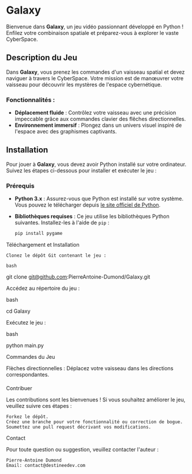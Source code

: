# Galaxy

Bienvenue dans **Galaxy**, un jeu vidéo passionnant développé en Python ! Enfilez votre combinaison spatiale et préparez-vous à explorer le vaste CyberSpace.

## Description du Jeu

Dans **Galaxy**, vous prenez les commandes d'un vaisseau spatial et devez naviguer à travers le CyberSpace. Votre mission est de manœuvrer votre vaisseau pour découvrir les mystères de l'espace cybernétique.

### Fonctionnalités :

- **Déplacement fluide** : Contrôlez votre vaisseau avec une précision impeccable grâce aux commandes clavier des flêches directionnelles.
- **Environnement immersif** : Plongez dans un univers visuel inspiré de l'espace avec des graphismes captivants.

## Installation

Pour jouer à **Galaxy**, vous devez avoir Python installé sur votre ordinateur. Suivez les étapes ci-dessous pour installer et exécuter le jeu :

### Prérequis

- **Python 3.x** : Assurez-vous que Python est installé sur votre système. Vous pouvez le télécharger depuis [le site officiel de Python](https://www.python.org/downloads/).
- **Bibliothèques requises** : Ce jeu utilise les bibliothèques Python suivantes. Installez-les à l'aide de `pip` :

  ```bash
  pip install pygame

Téléchargement et Installation

    Clonez le dépôt Git contenant le jeu :

    bash

git clone git@github.com:PierreAntoine-Dumond/Galaxy.git

Accédez au répertoire du jeu :

bash

  cd Galaxy

Exécutez le jeu :

bash

python main.py

Commandes du Jeu

  Flèches directionnelles : Déplacez votre vaisseau dans les directions correspondantes.

####

Contribuer

Les contributions sont les bienvenues ! Si vous souhaitez améliorer le jeu, veuillez suivre ces étapes :

    Forkez le dépôt.
    Créez une branche pour votre fonctionnalité ou correction de bogue.
    Soumettez une pull request décrivant vos modifications.

Contact

Pour toute question ou suggestion, veuillez contacter l'auteur :

    Pierre-Antoine Dumond
    Email: contact@destineedev.com
